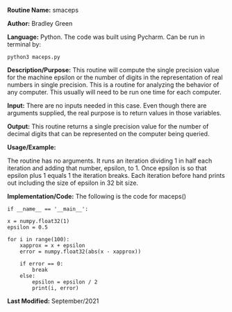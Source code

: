 

**Routine Name:**           smaceps

**Author:** Bradley Green

**Language:** Python. The code was built using Pycharm. Can be run in terminal by:


    python3 maceps.py


**Description/Purpose:** This routine will compute the single precision value for the machine epsilon or the number of digits
in the representation of real numbers in single precision. This is a routine for analyzing the behavior of any computer. This
usually will need to be run one time for each computer.

**Input:** There are no inputs needed in this case. Even though there are arguments supplied, the real purpose is to
return values in those variables.

**Output:** This routine returns a single precision value for the number of decimal digits that can be represented on the
computer being queried.

**Usage/Example:**

The routine has no arguments.  It runs an iteration dividing 1 in half each iteration and adding that number, epsilon, to 1.  Once epsilon is so that 
epsilon plus 1 equals 1 the iteration breaks.  Each iteration before hand prints out including the size of epsilon in 32 bit size. 



**Implementation/Code:** The following is the code for maceps()

    if __name__ == '__main__':

    x = numpy.float32(1)
    epsilon = 0.5

    for i in range(100):
        xapprox = x + epsilon
        error = numpy.float32(abs(x - xapprox))

        if error == 0:
            break
        else:
            epsilon = epsilon / 2
            print(i, error)



**Last Modified:** September/2021
